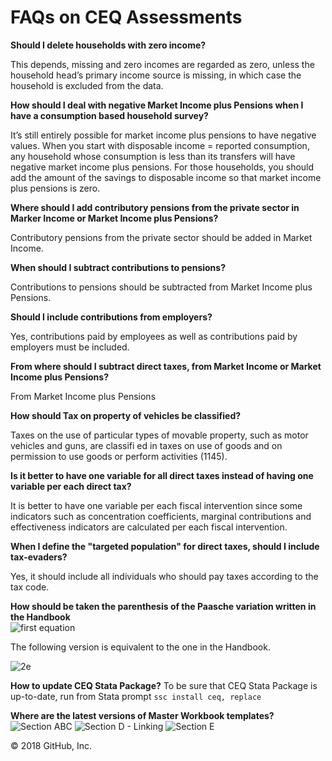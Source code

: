 # FAQs on CEQ Assessments

**Should I delete households with zero income?**

This depends, missing and zero incomes are regarded as zero, unless the household head’s primary income source is missing, in which case the household is excluded from the data.

**How should I deal with negative Market Income plus Pensions when I
have a consumption based household survey?**

It’s still entirely possible for market income plus pensions to have negative values. When you start with disposable income = reported consumption, any household whose consumption is less than its transfers will have negative market income plus pensions. For those households, you should add the amount of the savings to disposable income so that market income plus pensions is zero.

**Where should I add contributory pensions from the private sector
in Marker Income or Market Income plus Pensions?**

Contributory pensions from the private sector should be added in Market Income.

**When should I subtract contributions to pensions?**

Contributions to pensions should be subtracted from Market Income plus Pensions.

**Should I include contributions from employers?**

Yes, contributions paid by employees as well as contributions paid by employers must be included.

**From where should I subtract direct taxes, from Market Income or
Market Income plus Pensions?**

From Market Income plus Pensions

**How should Tax on property of vehicles be classified?**

Taxes on the use of particular types of movable property, such as motor vehicles and guns, are classifi ed in taxes on use of goods and on permission to use goods or perform activities (1145).

**Is it better to have one variable for all direct taxes instead of
having one variable per each direct tax?**

It is better to have one variable per each fiscal intervention since some indicators such as concentration coefficients, marginal contributions and effectiveness indicators are calculated per each fiscal intervention.

**When I define the "targeted population" for direct taxes, should I
include tax-evaders?**

Yes, it should include all individuals who should pay taxes according to the tax code.

**How should be taken the parenthesis of the Paasche variation
written in the Handbook**  
![first equation](http://latex.codecogs.com/gif.download?PV%3Dq_%7Bt%7D*P_%7Bt%7D/%281+r%29*abs%28r%29)

The following version is equivalent to the one in the Handbook.

![2e](http://latex.codecogs.com/gif.download?PV%3D%5Cleft%20%28%20%5Cfrac%7Bq_%7Bt%7D*P_%7Bt%7D%7D%7B1+r%7D%20%5Cright%20%29*abs%28r%29)

**How to update CEQ Stata Package?**
To be sure that CEQ Stata Package is up-to-date, run from Stata prompt ``ssc install ceq, replace`` 

**Where are the latest versions of Master Workbook templates?**
![Section ABC](https://www.dropbox.com/sh/0yby57o5tg68qtu/AABefjg3EG2kWel1YwLk7EZ0a?dl=0)
![Section D - Linking](https://www.dropbox.com/sh/i1rwkcbjy88li60/AAAnKpqvY8MAZnQhldfVHtpVa?dl=0)
![Section E](https://www.dropbox.com/sh/5m763b5hbrwbarb/AABBKnSSRDbWUWzVmAlVcaWaa?dl=0)

© 2018 GitHub, Inc.
